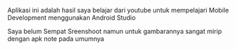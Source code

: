 Aplikasi ini adalah hasil saya belajar dari youtube untuk mempelajari Mobile Development menggunakan Android Studio

Saya belum Sempat Sreenshoot namun untuk gambarannya sangat mirip dengan apk note pada umumnya
